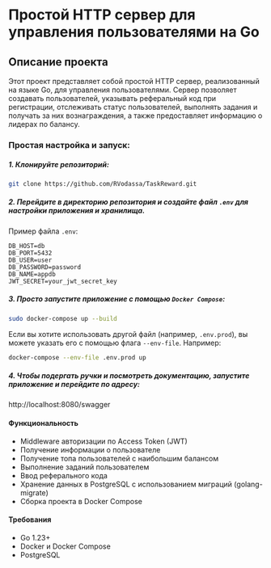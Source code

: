 # Простой HTTP сервер для управления пользователями на Go

## Описание проекта
Этот проект представляет собой простой HTTP сервер, реализованный на языке Go, для управления пользователями.
Сервер позволяет создавать пользователей, указывать реферальный код при регистрации,
отслеживать статус пользователей, выполнять задания и получать за них вознаграждения,
а также предоставляет информацию о лидерах по балансу.

### Простая настройка и запуск:

##### 1. Клонируйте репозиторий:
```bash
git clone https://github.com/RVodassa/TaskReward.git 
```

##### 2. Перейдите в директорию репозитория и создайте файл `.env` для настройки приложения и хранилища.
Пример файла `.env`:
```
DB_HOST=db
DB_PORT=5432
DB_USER=user
DB_PASSWORD=password
DB_NAME=appdb
JWT_SECRET=your_jwt_secret_key
```

##### 3. Просто запустите приложение с помощью `Docker Compose`:
```bash
sudo docker-compose up --build
```
Если вы хотите использовать другой файл (например, `.env.prod`), вы можете указать его с помощью флага `--env-file`.
Например:
```bash
docker-compose --env-file .env.prod up
```

##### 4. Чтобы подергать ручки и посмотреть документацию, запустите приложение и перейдите по адресу:
http://localhost:8080/swagger


#### Функциональность
- Middleware авторизации по Access Token (JWT)
- Получение информации о пользователе
- Получение топа пользователей с наибольшим балансом
- Выполнение заданий пользователем
- Ввод реферального кода
- Хранение данных в PostgreSQL с использованием миграций (golang-migrate)
- Сборка проекта в Docker Compose

#### Требования
- Go 1.23+
- Docker и Docker Compose
- PostgreSQL
